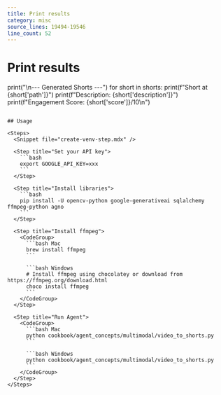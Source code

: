 ```yaml
---
title: Print results
category: misc
source_lines: 19494-19546
line_count: 52
---
```


# Print results
print("\n--- Generated Shorts ---")
for short in shorts:
    print(f"Short at {short['path']}")
    print(f"Description: {short['description']}")
    print(f"Engagement Score: {short['score']}/10\n")
```

## Usage

<Steps>
  <Snippet file="create-venv-step.mdx" />

  <Step title="Set your API key">
    ```bash
    export GOOGLE_API_KEY=xxx
    ```
  </Step>

  <Step title="Install libraries">
    ```bash
    pip install -U opencv-python google-generativeai sqlalchemy ffmpeg-python agno
    ```
  </Step>

  <Step title="Install ffmpeg">
    <CodeGroup>
      ```bash Mac
      brew install ffmpeg
      ```

      ```bash Windows
      # Install ffmpeg using chocolatey or download from https://ffmpeg.org/download.html
      choco install ffmpeg
      ```
    </CodeGroup>
  </Step>

  <Step title="Run Agent">
    <CodeGroup>
      ```bash Mac
      python cookbook/agent_concepts/multimodal/video_to_shorts.py
      ```

      ```bash Windows
      python cookbook/agent_concepts/multimodal/video_to_shorts.py
      ```
    </CodeGroup>
  </Step>
</Steps>


